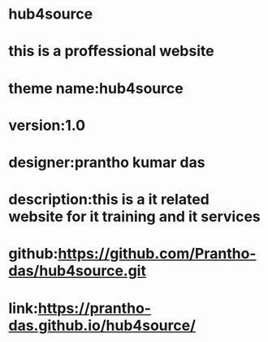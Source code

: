 # hub4source
# this is a proffessional website
# theme name:hub4source
# version:1.0
# designer:prantho kumar das
# description:this is a it related website for it training and it services
# github:https://github.com/Prantho-das/hub4source.git
# link:https://prantho-das.github.io/hub4source/
